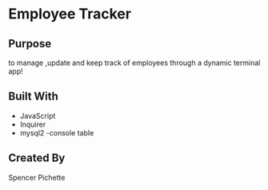 # Employee Tracker

## Purpose

 to manage ,update and keep track of employees through a dynamic terminal app!

## Built With

- JavaScript
- Inquirer
- mysql2
-console table

## Created By

Spencer Pichette 
